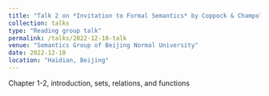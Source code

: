 ```yaml
---
title: "Talk 2 on *Invitation to Formal Semantics* by Coppock & Champollion"
collection: talks
type: "Reading group talk"
permalink: /talks/2022-12-10-talk
venue: "Semantics Group of Beijing Normal University"
date: 2022-12-10
location: "Haidian, Beijing"
---
```


Chapter 1-2, introduction, sets, relations, and functions
